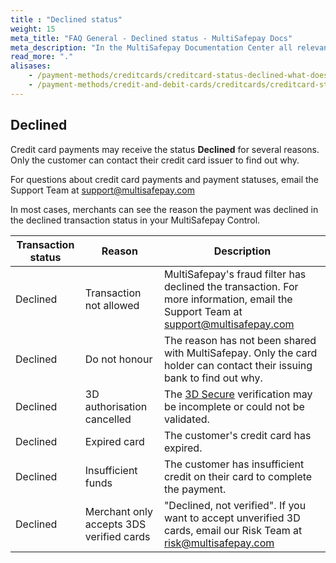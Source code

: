 ```yaml
---
title : "Declined status"
weight: 15
meta_title: "FAQ General - Declined status - MultiSafepay Docs"
meta_description: "In the MultiSafepay Documentation Center all relevant information regarding our Plugins and API. As well as Support pages for Payment Method, Tools and General Questions. You can also find the contact details of our Support Team and Integration Team."
read_more: "."
alisases: 
    - /payment-methods/creditcards/creditcard-status-declined-what-does-this-mean-/
    - /payment-methods/credit-and-debit-cards/creditcards/creditcard-status-declined-what-does-this-mean-/
---
```


## Declined
Credit card payments may receive the status **Declined** for several reasons. Only the customer can contact their credit card issuer to find out why.

For questions about credit card payments and payment statuses, email the Support Team at <support@multisafepay.com>

In most cases, merchants can see the reason the payment was declined in the declined transaction status in your MultiSafepay Control. 

| Transaction status | Reason | Description |
------- |----------|---------|
Declined | Transaction not allowed | MultiSafepay's fraud filter has declined the transaction. For more information, email the Support Team at <support@multisafepay.com>
Declined | Do not honour | The reason has not been shared with MultiSafepay. Only the card holder can contact their issuing bank to find out why.
Declined | 3D authorisation cancelled | The [3D Secure](/faq/general/glossary/#3d-secure) verification may be incomplete or could not be validated.
Declined | Expired card | The customer's credit card has expired.
Declined | Insufficient funds | The customer has insufficient credit on their card to complete the payment.
Declined | Merchant only accepts 3DS verified cards | "Declined, not verified". If you want to accept unverified 3D cards, email our Risk Team at <risk@multisafepay.com>
